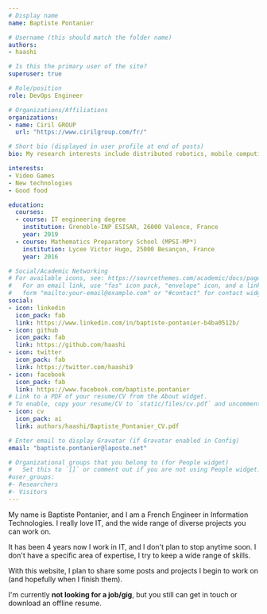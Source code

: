 ```yaml
---
# Display name
name: Baptiste Pontanier

# Username (this should match the folder name)
authors:
- haashi

# Is this the primary user of the site?
superuser: true

# Role/position
role: DevOps Engineer

# Organizations/Affiliations
organizations:
- name: Ciril GROUP
  url: "https://www.cirilgroup.com/fr/"

# Short bio (displayed in user profile at end of posts)
bio: My research interests include distributed robotics, mobile computing and programmable matter.

interests:
- Video Games
- New technologies
- Good food

education:
  courses:
  - course: IT engineering degree
    institution: Grenoble-INP ESISAR, 26000 Valence, France
    year: 2019
  - course: Mathematics Preparatory School (MPSI-MP*)
    institution: Lycee Victor Hugo, 25000 Besançon, France
    year: 2016

# Social/Academic Networking
# For available icons, see: https://sourcethemes.com/academic/docs/page-builder/#icons
#   For an email link, use "fas" icon pack, "envelope" icon, and a link in the
#   form "mailto:your-email@example.com" or "#contact" for contact widget.
social:
- icon: linkedin
  icon_pack: fab
  link: https://www.linkedin.com/in/baptiste-pontanier-b4ba0512b/
- icon: github
  icon_pack: fab
  link: https://github.com/haashi
- icon: twitter
  icon_pack: fab
  link: https://twitter.com/haashi9
- icon: facebook
  icon_pack: fab
  link: https://www.facebook.com/baptiste.pontanier
# Link to a PDF of your resume/CV from the About widget.
# To enable, copy your resume/CV to `static/files/cv.pdf` and uncomment the lines below.
- icon: cv
  icon_pack: ai
  link: authors/haashi/Baptiste_Pontanier_CV.pdf

# Enter email to display Gravatar (if Gravatar enabled in Config)
email: "baptiste.pontanier@laposte.net"

# Organizational groups that you belong to (for People widget)
#   Set this to `[]` or comment out if you are not using People widget.
#user_groups:
#- Researchers
#- Visitors
---
```


My name is Baptiste Pontanier, and I am a French Engineer in Information Technologies. I really love IT, and the wide range of diverse projects you can work on. 

It has been 4 years now I work in IT, and I don't plan to stop anytime soon. I don't have a specific area of expertise, I try to keep a wide range of skills.

With this website, I plan to share some posts and projects I begin to work on (and hopefully when I finish them).

I'm currently <b>not looking for a job/gig</b>, but you still can get in touch or download an offline resume.

